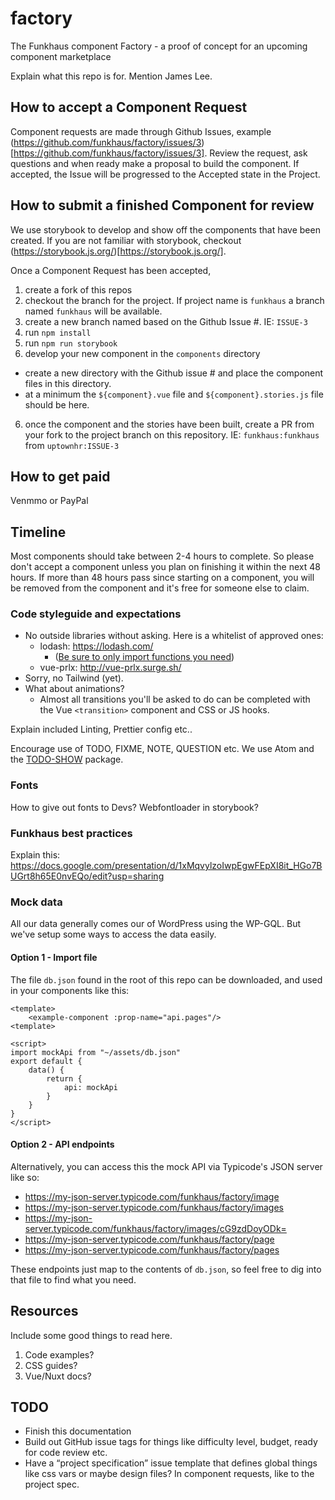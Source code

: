 # factory

The Funkhaus component Factory - a proof of concept for an upcoming component marketplace

Explain what this repo is for. Mention James Lee.

## How to accept a Component Request
Component requests are made through Github Issues, example (https://github.com/funkhaus/factory/issues/3)[https://github.com/funkhaus/factory/issues/3]. Review the request, ask questions and when ready make a proposal to build the component. If accepted, the Issue will be progressed to the Accepted state in the Project.

## How to submit a finished Component for review

We use storybook to develop and show off the components that have been created. If you are not familiar with storybook, checkout (https://storybook.js.org/)[https://storybook.js.org/]. 

Once a Component Request has been accepted, 

1. create a fork of this repos
2. checkout the branch for the project. If project name is `funkhaus` a branch named `funkhaus` will be available.
3. create a new branch named based on the Github Issue #. IE: `ISSUE-3`
3. run `npm install`
4. run `npm run storybook`
5. develop your new component in the `components` directory
- create a new directory with the Github issue # and place the component files in this directory.
- at a minimum the `${component}.vue` file and `${component}.stories.js` file should be here.
6. once the component and the stories have been built, create a PR from your fork to the project branch on this repository. IE: `funkhaus:funkhaus` from `uptownhr:ISSUE-3`



## How to get paid

Venmmo or PayPal

## Timeline

Most components should take between 2-4 hours to complete. So please don't accept a component unless you plan on finishing it within the next 48 hours. If more than 48 hours pass since starting on a component, you will be removed from the component and it's free for someone else to claim.

### Code styleguide and expectations

- No outside libraries without asking. Here is a whitelist of approved ones:
  - lodash: https://lodash.com/
    - ([Be sure to only import functions you need](https://github.com/funkhaus/fuxt/blob/master/components/WpImage.vue#L41))
  - vue-prlx: http://vue-prlx.surge.sh/
- Sorry, no Tailwind (yet).
- What about animations?
  - Almost all transitions you'll be asked to do can be completed with the Vue `<transition>` component and CSS or JS hooks.

Explain included Linting, Prettier config etc..

Encourage use of TODO, FIXME, NOTE, QUESTION etc. We use Atom and the [TODO-SHOW](https://atom.io/packages/todo-show) package.

### Fonts

How to give out fonts to Devs? Webfontloader in storybook?

### Funkhaus best practices

Explain this: https://docs.google.com/presentation/d/1xMqvylzoIwpEgwFEpXI8it_HGo7BUGrt8h65E0nvEQo/edit?usp=sharing

### Mock data

All our data generally comes our of WordPress using the WP-GQL. But we've setup some ways to access the data easily.

#### Option 1 - Import file

The file `db.json` found in the root of this repo can be downloaded, and used in your components like this:

```
<template>
    <example-component :prop-name="api.pages"/>
<template>

<script>
import mockApi from "~/assets/db.json"
export default {
    data() {
        return {
            api: mockApi
        }
    }
}
</script>
```

#### Option 2 - API endpoints

Alternatively, you can access this the mock API via Typicode's JSON server like so:

- https://my-json-server.typicode.com/funkhaus/factory/image
- https://my-json-server.typicode.com/funkhaus/factory/images
- https://my-json-server.typicode.com/funkhaus/factory/images/cG9zdDoyODk=
- https://my-json-server.typicode.com/funkhaus/factory/page
- https://my-json-server.typicode.com/funkhaus/factory/pages

These endpoints just map to the contents of `db.json`, so feel free to dig into that file to find what you need.

## Resources

Include some good things to read here.

1.  Code examples?
1.  CSS guides?
1.  Vue/Nuxt docs?

## TODO

- Finish this documentation
- Build out GitHub issue tags for things like difficulty level, budget, ready for code review etc.
- Have a “project specification” issue template that defines global things like css vars or maybe design files? In component requests, like to the project spec.
